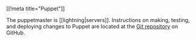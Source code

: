 [[!meta title="Puppet"]]


The puppetmaster is [[lightning|servers]]. Instructions on making, testing, and deploying changes to Puppet are located at the [Git repository](https://github.com/ocf/puppet) on GitHub.
